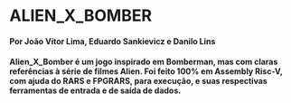 # ALIEN_X_BOMBER

#### Por João Vítor Lima, Eduardo Sankievicz e Danilo Lins



#### Alien_X_Bomber é um jogo inspirado em Bomberman, mas com claras referências à série de filmes Alien. Foi feito 100% em Assembly Risc-V, com ajuda do RARS e FPGRARS, para execução, e suas respectivas ferramentas de entrada e de saída de dados.